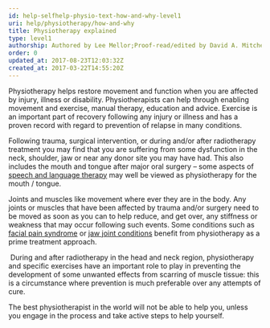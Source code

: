 ```yaml
---
id: help-selfhelp-physio-text-how-and-why-level1
uri: help/physiotherapy/how-and-why
title: Physiotherapy explained
type: level1
authorship: Authored by Lee Mellor;Proof-read/edited by David A. Mitchell & Angelika Sebald
order: 0
updated_at: 2017-08-23T12:03:32Z
created_at: 2017-03-22T14:55:20Z
---
```


<p>Physiotherapy helps restore movement and function when you are
    affected by injury, illness or disability. Physiotherapists
    can help through enabling movement and exercise, manual therapy,
    education and advice. Exercise is an important part of recovery
    following any injury or illness and has a proven record with
    regard to prevention of relapse in many conditions.</p>
<p>Following trauma, surgical intervention, or during and/or after
    radiotherapy treatment you may find that you are suffering
    from some dysfunction in the neck, shoulder, jaw or near
    any donor site you may have had. This also includes the mouth
    and tongue after major oral surgery – some aspects of
    <a href="/help/salt">speech and language therapy</a> may well be viewed as physiotherapy
        for the mouth / tongue.</p>
<p>Joints and muscles like movement where ever they are in the body.
    Any joints or muscles that have been affected by trauma and/or
    surgery need to be moved as soon as you can to help reduce,
    and get over, any stiffness or weakness that may occur following
    such events. Some conditions such as <a href="/diagnosis/a-z/facial-pain-syndrome">facial pain syndrome</a>    or <a href="/diagnosis/a-z/jaw-joint">jaw joint conditions</a>    benefit from physiotherapy as a prime treatment approach.</p>
<p> During and after radiotherapy in the head and neck region, physiotherapy
    and specific exercises have an important role to play in
    preventing the development of some unwanted effects from
    scarring of muscle tissue: this is a circumstance where prevention
    is much preferable over any attempts of cure.</p>
<p>The best physiotherapist in the world will not be able to help
    you, unless you engage in the process and take active steps
    to help yourself.</p>
